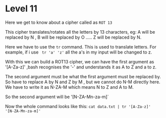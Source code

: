 # **Level 11**

Here we get to know about a cipher called as `ROT 13`

This cipher translates/rotates all the letters by 13 characters, eg: A will be replaced by N , B will be replaced by O ..... Z will be replaced by N.

Here we have to use the `tr` command. This is used to translate letters. For example, if i use ` tr 'a' 'z'` all the a's in my input will be changed to z.

With this we can build a ROT13 cipher, we can have the first argument as '[A-Za-z]' ,bash recognises the '-' and understands it as A to Z and a to z.

The second argument must be what the first argument must be replaced by. So have to replace A by N and Z by M , but we cannot do N-M directly here. We have to write it as N-ZA-M which means N to Z and A to M.

So the second argument will be '[N-ZA-Mn-za-m]`

Now the whole command looks like this: `cat data.txt | tr '[A-Za-z]' '[N-ZA-Mn-za-m]'`
